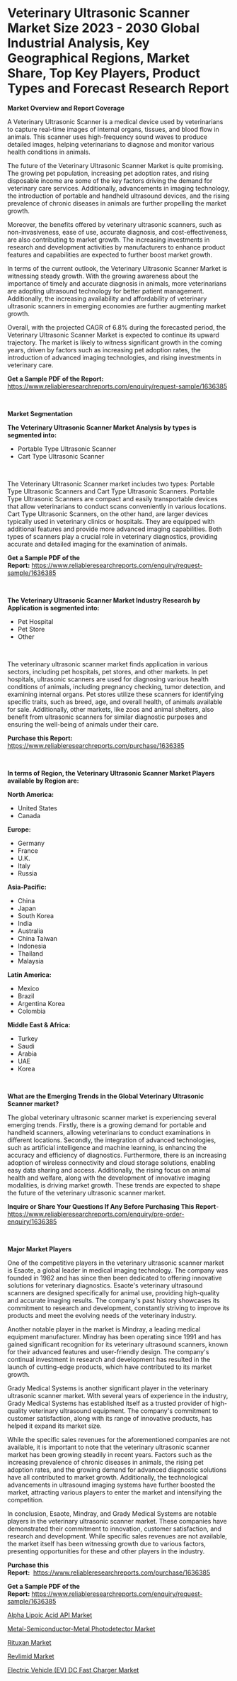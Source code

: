 <p><h1>Veterinary Ultrasonic Scanner Market Size 2023 - 2030 Global Industrial Analysis, Key Geographical Regions, Market Share, Top Key Players, Product Types and Forecast Research Report</h1></p><p><strong>Market Overview and Report Coverage</strong></p>
<p><p>A Veterinary Ultrasonic Scanner is a medical device used by veterinarians to capture real-time images of internal organs, tissues, and blood flow in animals. This scanner uses high-frequency sound waves to produce detailed images, helping veterinarians to diagnose and monitor various health conditions in animals.</p><p>The future of the Veterinary Ultrasonic Scanner Market is quite promising. The growing pet population, increasing pet adoption rates, and rising disposable income are some of the key factors driving the demand for veterinary care services. Additionally, advancements in imaging technology, the introduction of portable and handheld ultrasound devices, and the rising prevalence of chronic diseases in animals are further propelling the market growth.</p><p>Moreover, the benefits offered by veterinary ultrasonic scanners, such as non-invasiveness, ease of use, accurate diagnosis, and cost-effectiveness, are also contributing to market growth. The increasing investments in research and development activities by manufacturers to enhance product features and capabilities are expected to further boost market growth.</p><p>In terms of the current outlook, the Veterinary Ultrasonic Scanner Market is witnessing steady growth. With the growing awareness about the importance of timely and accurate diagnosis in animals, more veterinarians are adopting ultrasound technology for better patient management. Additionally, the increasing availability and affordability of veterinary ultrasonic scanners in emerging economies are further augmenting market growth.</p><p>Overall, with the projected CAGR of 6.8% during the forecasted period, the Veterinary Ultrasonic Scanner Market is expected to continue its upward trajectory. The market is likely to witness significant growth in the coming years, driven by factors such as increasing pet adoption rates, the introduction of advanced imaging technologies, and rising investments in veterinary care.</p></p>
<p><strong>Get a Sample PDF of the Report:</strong> <a href="https://www.reliableresearchreports.com/enquiry/request-sample/1636385">https://www.reliableresearchreports.com/enquiry/request-sample/1636385</a></p>
<p>&nbsp;</p>
<p><strong>Market Segmentation</strong></p>
<p><strong>The Veterinary Ultrasonic Scanner Market Analysis by types is segmented into:</strong></p>
<p><ul><li>Portable Type Ultrasonic Scanner</li><li>Cart Type Ultrasonic Scanner</li></ul></p>
<p>&nbsp;</p>
<p><p>The Veterinary Ultrasonic Scanner market includes two types: Portable Type Ultrasonic Scanners and Cart Type Ultrasonic Scanners. Portable Type Ultrasonic Scanners are compact and easily transportable devices that allow veterinarians to conduct scans conveniently in various locations. Cart Type Ultrasonic Scanners, on the other hand, are larger devices typically used in veterinary clinics or hospitals. They are equipped with additional features and provide more advanced imaging capabilities. Both types of scanners play a crucial role in veterinary diagnostics, providing accurate and detailed imaging for the examination of animals.</p></p>
<p><strong>Get a Sample PDF of the Report:</strong>&nbsp;<a href="https://www.reliableresearchreports.com/enquiry/request-sample/1636385">https://www.reliableresearchreports.com/enquiry/request-sample/1636385</a></p>
<p>&nbsp;</p>
<p><strong>The Veterinary Ultrasonic Scanner Market Industry Research by Application is segmented into:</strong></p>
<p><ul><li>Pet Hospital</li><li>Pet Store</li><li>Other</li></ul></p>
<p>&nbsp;</p>
<p><p>The veterinary ultrasonic scanner market finds application in various sectors, including pet hospitals, pet stores, and other markets. In pet hospitals, ultrasonic scanners are used for diagnosing various health conditions of animals, including pregnancy checking, tumor detection, and examining internal organs. Pet stores utilize these scanners for identifying specific traits, such as breed, age, and overall health, of animals available for sale. Additionally, other markets, like zoos and animal shelters, also benefit from ultrasonic scanners for similar diagnostic purposes and ensuring the well-being of animals under their care.</p></p>
<p><strong>Purchase this Report:</strong>&nbsp; <a href="https://www.reliableresearchreports.com/purchase/1636385">https://www.reliableresearchreports.com/purchase/1636385</a></p>
<p>&nbsp;</p>
<p><strong>In terms of Region, the Veterinary Ultrasonic Scanner Market Players available by Region are:</strong></p>
<p>
    <p> <strong> North America: </strong>
        <ul>
            <li>United States</li>
            <li>Canada</li>
        </ul>
        </p> 
    <p> <strong> Europe: </strong>
        <ul>
            <li>Germany</li>
            <li>France</li>
            <li>U.K.</li>
            <li>Italy</li>
            <li>Russia</li>
        </ul>
        </p> 
    <p> <strong> Asia-Pacific: </strong>
        <ul>
            <li>China</li>
            <li>Japan</li>
            <li>South Korea</li>
            <li>India</li>
            <li>Australia</li>
            <li>China Taiwan</li>
            <li>Indonesia</li>
            <li>Thailand</li>
            <li>Malaysia</li>
        </ul>
        </p> 
    <p> <strong> Latin America: </strong>
        <ul>
            <li>Mexico</li>
            <li>Brazil</li>
            <li>Argentina Korea</li>
            <li>Colombia</li>
        </ul>
        </p> 
    <p> <strong> Middle East & Africa: </strong>
        <ul>
            <li>Turkey</li>
            <li>Saudi</li>
            <li>Arabia</li>
            <li>UAE</li>
            <li>Korea</li>
        </ul>
    </p>
    </p>
<p>&nbsp;</p>
<p><strong>What are the Emerging Trends in the Global Veterinary Ultrasonic Scanner market?</strong></p>
<p><p>The global veterinary ultrasonic scanner market is experiencing several emerging trends. Firstly, there is a growing demand for portable and handheld scanners, allowing veterinarians to conduct examinations in different locations. Secondly, the integration of advanced technologies, such as artificial intelligence and machine learning, is enhancing the accuracy and efficiency of diagnostics. Furthermore, there is an increasing adoption of wireless connectivity and cloud storage solutions, enabling easy data sharing and access. Additionally, the rising focus on animal health and welfare, along with the development of innovative imaging modalities, is driving market growth. These trends are expected to shape the future of the veterinary ultrasonic scanner market.</p></p>
<p><strong>Inquire or Share Your Questions If Any Before Purchasing This Report</strong>- <a href="https://www.reliableresearchreports.com/enquiry/pre-order-enquiry/1636385">https://www.reliableresearchreports.com/enquiry/pre-order-enquiry/1636385</a></p>
<p>&nbsp;</p>
<p><strong>Major Market Players</strong></p>
<p><p>One of the competitive players in the veterinary ultrasonic scanner market is Esaote, a global leader in medical imaging technology. The company was founded in 1982 and has since then been dedicated to offering innovative solutions for veterinary diagnostics. Esaote's veterinary ultrasound scanners are designed specifically for animal use, providing high-quality and accurate imaging results. The company's past history showcases its commitment to research and development, constantly striving to improve its products and meet the evolving needs of the veterinary industry.</p><p>Another notable player in the market is Mindray, a leading medical equipment manufacturer. Mindray has been operating since 1991 and has gained significant recognition for its veterinary ultrasound scanners, known for their advanced features and user-friendly design. The company's continual investment in research and development has resulted in the launch of cutting-edge products, which have contributed to its market growth.</p><p>Grady Medical Systems is another significant player in the veterinary ultrasonic scanner market. With several years of experience in the industry, Grady Medical Systems has established itself as a trusted provider of high-quality veterinary ultrasound equipment. The company's commitment to customer satisfaction, along with its range of innovative products, has helped it expand its market size.</p><p>While the specific sales revenues for the aforementioned companies are not available, it is important to note that the veterinary ultrasonic scanner market has been growing steadily in recent years. Factors such as the increasing prevalence of chronic diseases in animals, the rising pet adoption rates, and the growing demand for advanced diagnostic solutions have all contributed to market growth. Additionally, the technological advancements in ultrasound imaging systems have further boosted the market, attracting various players to enter the market and intensifying the competition.</p><p>In conclusion, Esaote, Mindray, and Grady Medical Systems are notable players in the veterinary ultrasonic scanner market. These companies have demonstrated their commitment to innovation, customer satisfaction, and research and development. While specific sales revenues are not available, the market itself has been witnessing growth due to various factors, presenting opportunities for these and other players in the industry.</p></p>
<p><strong>Purchase this Report:</strong>&nbsp;&nbsp;<a href="https://www.reliableresearchreports.com/purchase/1636385">https://www.reliableresearchreports.com/purchase/1636385</a></p>
<p></p>
<p><strong>Get a Sample PDF of the Report:</strong>&nbsp;<a href="https://www.reliableresearchreports.com/enquiry/request-sample/1636385">https://www.reliableresearchreports.com/enquiry/request-sample/1636385</a></p>
<p><p><a href="https://www.linkedin.com/pulse/alpha-lipoic-acid-api-market-research-report-unlocks-analysis-mzwce/">Alpha Lipoic Acid API Market</a></p><p><a href="https://www.linkedin.com/pulse/metal-semiconductor-metal-photodetector-market-insights-players-2uyhc/">Metal-Semiconductor-Metal Photodetector Market</a></p><p><a href="https://medium.com/@zoeyleannon2023/rituxan-market-the-key-to-successful-business-strategy-forecast-till-2030-55dc805cd43b">Rituxan Market</a></p><p><a href="https://medium.com/@myrticecole/revlimid-market-current-market-share-cagr-growth-projection-and-forecast-till-2030-9c396008476a">Revlimid Market</a></p><p><a href="https://www.linkedin.com/pulse/electric-vehicle-ev-dc-fast-charger-market-share-amp-weeae/">Electric Vehicle (EV) DC Fast Charger Market</a></p></p>